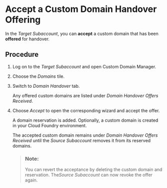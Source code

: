 <!-- loio9eb0d29bb0cb4ba78c0d5bfb023a37e0 -->

# Accept a Custom Domain Handover Offering

In the *Target Subaccount*, you can **accept** a custom domain that has been **offered** for handover.



## Procedure

1.  Log on to the *Target Subaccount* and open Custom Domain Manager.

2.  Choose the *Domains* tile.

3.  Switch to *Domain Handover* tab.

    Any offered custom domains are listed under *Domain Handover Offers Received*.

4.  Choose *Accept* to open the corresponding wizard and accept the offer.

    A domain reservation is added. Optionally, a custom domain is created in your Cloud Foundry environment.

    The accepted custom domain remains under *Domain Handover Offers Received* until the *Source Subaccount* removes it from its reserved domains.

    > ### Note:  
    > You can revert the acceptance by deleting the custom domain and reservation. The*Source Subaccount* can now revoke the offer again.


